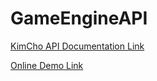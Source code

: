 # GameEngineAPI
[KimCho API Documentation Link](https://kimdav011.github.io/GameEngineAPI/APIDocumentation/out/index.html)

[Online Demo Link](http://gameengineapi-env.eba-itxjse22.us-west-1.elasticbeanstalk.com)
